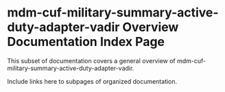 # mdm-cuf-military-summary-active-duty-adapter-vadir Overview Documentation Index Page

This subset of documentation covers a general overview of mdm-cuf-military-summary-active-duty-adapter-vadir.  

Include links here to subpages of organized documentation.